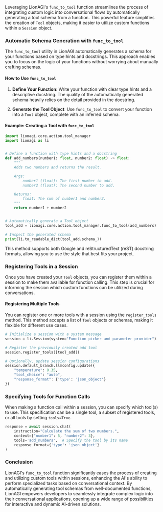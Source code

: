 
Leveraging LionAGI's `func_to_tool` function streamlines the process of integrating custom logic into conversational flows by automatically generating a tool schema from a function. This powerful feature simplifies the creation of `Tool` objects, making it easier to utilize custom functions within a `Session` object.

### Automatic Schema Generation with `func_to_tool`

The `func_to_tool` utility in LionAGI automatically generates a schema for your functions based on type hints and docstrings. This approach enables you to focus on the logic of your functions without worrying about manually crafting schemas.

#### How to Use `func_to_tool`

1. **Define Your Function**: Write your function with clear type hints and a descriptive docstring. The quality of the automatically generated schema heavily relies on the detail provided in the docstring.

2. **Generate the Tool Object**: Use `func_to_tool` to convert your function into a `Tool` object, complete with an inferred schema.

#### Example: Creating a Tool with `func_to_tool`

```python
import lionagi.core.action.tool_manager
import lionagi as li


# Define a function with type hints and a docstring
def add_numbers(number1: float, number2: float) -> float:
    """
    Adds two numbers and returns the result.

    Args:
        number1 (float): The first number to add.
        number2 (float): The second number to add.

    Returns:
        float: The sum of number1 and number2.
    """
    return number1 + number2


# Automatically generate a Tool object
tool_add = lionagi.core.action.tool_manager.func_to_tool(add_numbers)

# Inspect the generated schema
print(li.to_readable_dict(tool_add.schema_))
```

This method supports both Google and reStructuredText (reST) docstring formats, allowing you to use the style that best fits your project.

### Registering Tools in a Session

Once you have created your `Tool` objects, you can register them within a session to make them available for function calling. This step is crucial for informing the session which custom functions can be utilized during conversations.

#### Registering Multiple Tools

You can register one or more tools with a session using the `register_tools` method. This method accepts a list of `Tool` objects or schemas, making it flexible for different use cases.

```python
# Initialize a session with a system message
session = li.Session(system="Function picker and parameter provider")

# Register the previously created add tool
session.register_tools([tool_add])

# Optionally, update session configurations
session.default_branch.llmconfig.update({
    "temperature": 0.35,
    "tool_choice": "auto", 
    "response_format": {'type': 'json_object'}
})
```

### Specifying Tools for Function Calls

When making a function call within a session, you can specify which tool(s) to use. This specification can be a single tool, a subset of registered tools, or all tools by setting `tools=True`.

```python
response = await session.chat(
    instruction="Calculate the sum of two numbers.",
    context={"number1": 5, "number2": 3},
    tools='add_numbers',  # Specify the tool by its name
    response_format={'type': 'json_object'}
)
```

### Conclusion

LionAGI's `func_to_tool` function significantly eases the process of creating and utilizing custom tools within sessions, enhancing the AI's ability to perform specialized tasks based on conversational context. By automatically generating tool schemas from well-documented functions, LionAGI empowers developers to seamlessly integrate complex logic into their conversational applications, opening up a wide range of possibilities for interactive and dynamic AI-driven solutions.